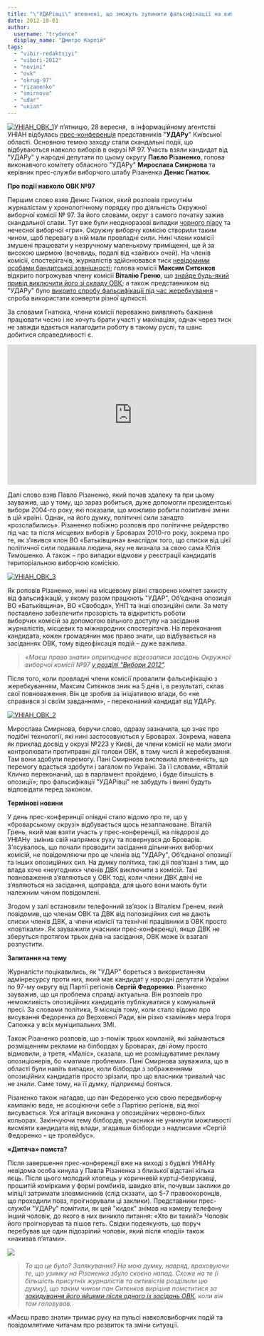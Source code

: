 ```yaml
---
title: "\"УДАРівці\" впевнені, що зможуть зупинити фальсифікації на виборах в окрузі № 97"
date: 2012-10-01
author: 
  username: "trydence"
  display_name: "Дмитро Карпій"
tags: 
  - "vibir-redaktsiyi"
  - "vibori-2012"
  - "novini"
  - "ovk"
  - "okrug-97"
  - "rizanenko"
  - "smirnova"
  - "udar"
  - "unian"
---
```


[![](https://mpz.brovary.org/wp-content/uploads/2012/09/UNIAN_OVK_1.jpg "УНІАН_ОВК_1")](https://mpz.brovary.org/wp-content/uploads/2012/09/UNIAN_OVK_1.jpg)У п’ятницю, 28 вересня,  в інформаційному агентстві УНІАН відбулась [прес-конференція](https://mpz.brovary.org/zavtra-pro-robotu-brovarskoyi-okruzhnoyi-komisiyi-govoritimut-v-uniani/ "Завтра про роботу броварської окружної комісії говоритимуть в УНІАНі") представників "**УДАРу**" Київської області. Основною темою заходу стали скандальні події, що відбуваються навколо виборів в окрузі № 97. Участь взяли кандидат від "УДАРу" у народні депутати по цьому округу **Павло Різаненко**, голова виконавчого комітету обласного "УДАРу" **Мирослава Смирнова** та керівник прес-служби виборчого штабу Різаненка **Денис Гнатюк**.

**Про події навколо ОВК №97**

Першим слово взяв Денис Гнатюк, який розповів присутнім журналістам у хронологічному порядку про діяльність Окружної виборчої комісії № 97. За його словами, округ з самого початку зажив скандальної слави. Тут вже були неодноразові випадки [чорного піару](https://mpz.brovary.org/brovari-stolitsya-chornogo-piaru/ "Бровари – столиця «чорного піару»?") та нечесної виборчої «гри». Окружну виборчу комісію створили таким чином, щоб перевагу в ній мали провладні сили. Нині члени комісії змушені працювати у незручному маленькому приміщенні, ще й за високою ширмою (вочевидь, подалі від «зайвих» очей). На членів комісії, спостерігачів, журналістів здійснювався тиск [невідомими особами бандитської зовнішності](https://mpz.brovary.org/parubki-z-90-h-zabezpechuvatimut-poryadok-u-roboti-ovk/); голова комісії **Максим Ситєнков** відкрито погрожував члену комісії **Віталію Греню**, що [знайде будь-який привід виключити його зі складу ОВК](https://mpz.brovary.org/korespondent-golova-brovarskoyi-ovk-pogrozhuye-chlenu-komisiyi/); а також представником від "УДАРу" було [викрито спробу фальсифікації під час жеребкування](https://mpz.brovary.org/zherebkuvannya-skladu-dvk-ne-dalo-rezultativ-gromadskist-zrobila-vlasniy-pidrahunok/) – спроба використати конверти різної цупкості.

За словами Гнатюка, члени комісії переважно виявляють бажання працювати чесно і не хочуть брати участі у махінаціях, однак через тиск не завжди вдається налагодити роботу в такому руслі, та шанс добитися справедливості є.

<iframe src="http://www.youtube.com/embed/t2MSMYq35iI" frameborder="0" width="560" height="315"></iframe>

Далі слово взяв Павло Різаненко, який почав здалеку та при цьому зауважив, що у тому, що зараз робиться, дуже допомогли президентські вибори 2004-го року, які показали, що можливо робити позитивні зміни в цій країні. Однак, на його думку, політичні сили занадто «розслабились». Різаненко побіжно розповів про політичне рейдерство під час та після місцевих виборів у Броварах 2010-го року, зокрема про те, як з’явився клон ВО «Батьківщина» внаслідок того, що списки від цієї політичної сили подавала людина, яку не визнала за свою сама Юлія Тимошенко. А також – про випадки відмови у реєстрації кандидатів територіальною виборчою комісією.

[![](https://mpz.brovary.org/wp-content/uploads/2012/09/UNIAN_OVK_3.jpg "УНІАН_ОВК_3")](https://mpz.brovary.org/wp-content/uploads/2012/09/UNIAN_OVK_3.jpg)

Як роповів Різаненко, нині на місцевому рівні створено комітет захисту від фальсифікацій, у якому разом працюють "УДАР", Об’єднана опозиція ВО «Батьківщина», ВО «Свобода», УНП та інші опозиційні сили. За мету поставлено забезпечити прозорість та відкритість роботи виборчих комісій за допомогою вільного доступу на засідання журналістів, місцевих та міжнародних спостерігачів. На переконання кандидата, кожен громадянин має право знати, що відбувається на засіданнях ОВК, тому відеофіксація подій – дуже важлива.

> _«Маєш право знати» оприлюднює відеозаписи засідань Окружної виборчої комісії №97 [у розділі "Вибори 2012"](https://mpz.brovary.org/ovk-97/ "Окружна виборча комісія №97")._

Після того, коли провладні члени комісії провалили фальсифікацію з жеребкуванням, Максим Ситєнков зник на 5 днів і, в результаті, склав свої повноваження. Він це зробив за ініціативою влади, бо «не справився зі своїм завданням», - переконаний кандидат від УДАРу.

[![](https://mpz.brovary.org/wp-content/uploads/2012/09/UNIAN_OVK_2.jpg "УНІАН_ОВК_2")](https://mpz.brovary.org/wp-content/uploads/2012/09/UNIAN_OVK_2.jpg)

Мирослава Смирнова, беручи слово, одразу зазначила, що знає про подібні технології, які нині застосовуються у Броварах. Зокрема, навела як приклад досвід у окрузі №223 у Києві, де члени комісії не мали змоги контролювати протиправні дії голови ОВК, в тому числі й жеребкування. Там вони здобули перемогу. Пані Смирнова висловила впевненість, що перемогу вдасться здобути і загалом по Україні. За її словами, «Віталій Кличко переконаний, що в парламент пройдемо, і буде більшість в опозиції»; про фальсифікації "УДАРівці" не забудуть і винні будуть відповідати перед законом.

**Термінові новини**

У день прес-конференції опівдні стало відомо про те, що у «броварському окрузі» відбувається щось незаплановане. Віталій Грень, який мав взяти участь у прес-конференції, на півдорозі до УНІАНу  змінив свій напрямок руху та повернувся до Броварів. З'ясувалось, що почали проводити засідання дільничних виборчих комісій, не повідомляючи про це членів від "УДАРу", Об’єднаної опозиції та інших опозиційних сил. На думку політика, такі дії пов’язані з тим, що влада хоче «неугодних» членів ДВК виключити з комісій. Такі повноваження з’являються у ОВК тоді, коли члени ДВК двічі не з’являються на засідання, щоправда, для цього вони мають бути належним чином повідомлені.

Згодом у залі встановили телефонний зв’язок із Віталієм Гренем, який повідомив, що членам ОВК та ДВК від попозиційних сил не дають списки членів ДВК, а члени комісії та технічні працівники в ОВК просто «повтікали». Як зауважили учасники прес-конференції, якщо ДВК не зберуться протягом трьох днів на засідання, ОВК може їх взагалі розпустити.

**Запитання на тему**

Журналісти поцікавились, як "УДАР" бореться з використанням адмінресурсу проти них, який має кандидат у народні депутати України по 97-му округу від Партії регіонів **Сергій Федоренко**. Різаненко зауважив, що ця проблема справді актуальна. Він розповів про неможливість опозиційних кандидатів публікуватися у комунальній пресі. За словами політика, 9 місяців тому, коли стало відомо про висування Федоренка до Верховної Ради, він різко «замінив» мера Ігоря Сапожка у всіх муніципальних ЗМІ.

Також Різаненко розповів, що з-поміж трьох компаній, які займаються розміщенням реклами на білбордах у Броварах, дві йому просто відмовили, а третя, «Маліс», сказала, що не розміщуватиме рекламу опозиціонерів, бо «матиме проблеми». Пані Смирнова зауважила, що в області були навіть випадки, коли білборди з зображеннями опозиційних кандидатів просто зрізали, про що власники тривалий час не знали. Саме тому, на її думку, підприємці бояться.

Різаненко також нагадав, що пан Федоренко усю свою передвиборчу кампанію веде, не асоціюючи себе з Партією регіонів, від якої висувається. Уся агітація виконана у опозиційних червоно-білих кольорах. Закінчуючи тему білбордів, учасники не уникнули можливості висміяти кандидата від влади, згадавши білборди з надписами «Сергій Федоренко – це тролейбус».

**«Дитяча» помста?**

Після завершення прес-конференції вже на виході з будівлі УНІАНу невідома особа кинула у Павла Різаненка з близької відстані кілька яєць. Після цього молодий хлопець у коричневій куртці-безрукавці, прошитій комірками у формі ромбиків, швидко втік, почувши заклики до міліції затримати зловмисників (слід скзаати, що 5-7 правоохоронців, що проходили повз, проігнорували ці заклики). Представники прес-служби "УДАРу" помітили, як цей "кидок" знімав на камеру телефону інший чоловік, до якого в них виникло питання: «Хто ви такий?» Чоловік його проігнорував та пішов геть. Свідки подеякують, що поруч перебував ще один підозрілий чоловік, який після «події» також «накивав п’ятами».

[![](https://mpz.brovary.org/wp-content/uploads/2012/09/Image000013.jpg)](https://mpz.brovary.org/wp-content/uploads/2012/09/Image000013.jpg)

> _То що це було? Залякування? На мою думку, навряд, враховуючи те, що узимку на Різаненка збуло скоєно напад. Схоже на те (і більшість присутніх журналістів та активістів розділили цю думку), що таким чином пан Ситєнков вирішив помститися за [закидування його яйцями після одного із засідань ОВК](https://mpz.brovary.org/parubki-z-90-h-zabezpechuvatimut-poryadok-u-roboti-ovk/), коли він там головував._

«Маєш право знати» тримає руку на пульсі навколовиборчих подій та повідомлятиме читачам про розвиток та зміни ситуації.
